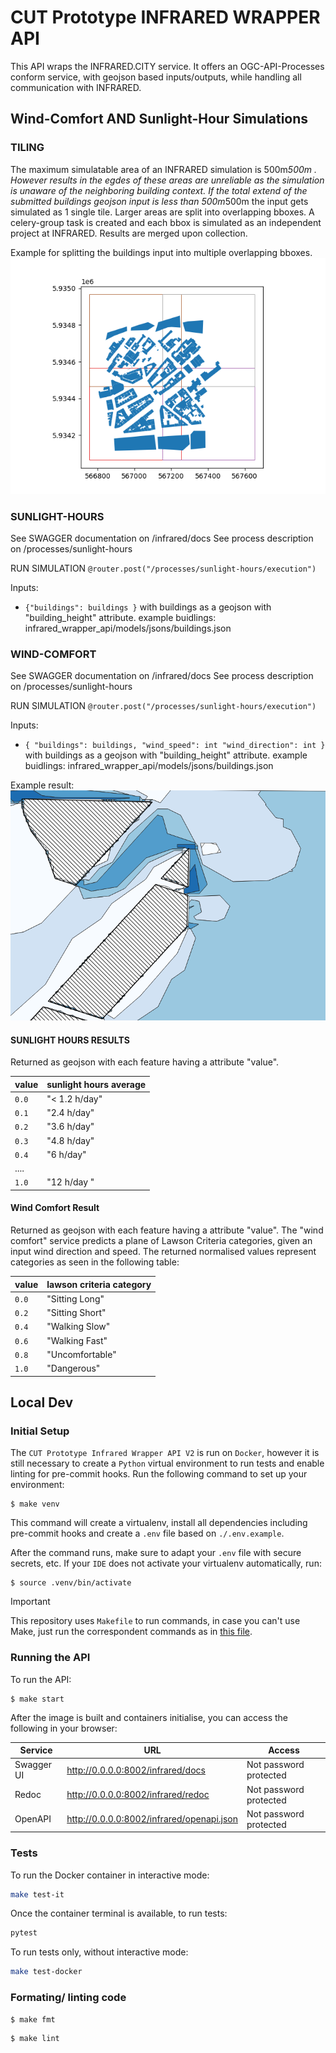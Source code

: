 # CUT Prototype INFRARED WRAPPER API
This API wraps the INFRARED.CITY service.
It offers an OGC-API-Processes conform service, with geojson based inputs/outputs, while handling all communication with INFRARED.

## Wind-Comfort AND Sunlight-Hour Simulations

### TILING
The maximum simulatable area of an INFRARED simulation is 500m*500m . 
However results in the egdes of these areas are unreliable as the simulation is unaware of the neighboring building context. 
If the total extend of the submitted buildings geojson input is less than 500m*500m the input gets simulated as 1 single tile.
Larger areas are split into overlapping bboxes. A celery-group task is created and each bbox is simulated as an independent project at INFRARED. 
Results are merged upon collection.

Example for splitting the buildings input into multiple overlapping bboxes.
![buildings_multiple_bboxes.png](buildings_multiple_bboxes.png)


### SUNLIGHT-HOURS
See SWAGGER documentation on /infrared/docs
See process description on /processes/sunlight-hours

RUN SIMULATION `@router.post("/processes/sunlight-hours/execution")`

Inputs: 
- `{"buildings": buildings }` 
with buildings as a geojson with "building_height" attribute.
example buidlings: infrared_wrapper_api/models/jsons/buildings.json

### WIND-COMFORT
See SWAGGER documentation on /infrared/docs
See process description on /processes/sunlight-hours

RUN SIMULATION `@router.post("/processes/sunlight-hours/execution")`

Inputs:
- `{
"buildings": buildings,
"wind_speed": int
"wind_direction": int
} `
with buildings as a geojson with "building_height" attribute.
example buidlings: infrared_wrapper_api/models/jsons/buildings.json
 
Example result:
![example_result.png](example_result.png)

#### SUNLIGHT HOURS RESULTS
Returned as geojson with each feature having a attribute "value".

| value | sunlight hours average   |
| ----- | ------------------------ |
| `0.0` | "< 1.2 h/day"            |
| `0.1` | "2.4 h/day"              |
| `0.2` | "3.6 h/day"              |
| `0.3` | "4.8 h/day"              |
| `0.4` | "6 h/day"                |
| ....
| `1.0` | "12 h/day "              |


#### Wind Comfort Result 
Returned as geojson with each feature having a attribute "value".
The "wind comfort" service predicts a plane of Lawson Criteria categories, given an input wind direction and speed. 
The returned normalised values represent categories as seen in the following table:

| value | lawson criteria category |
| ----- | ------------------------ |
| `0.0` | "Sitting Long"           |
| `0.2` | "Sitting Short"          |
| `0.4` | "Walking Slow"           |
| `0.6` | "Walking Fast"           |
| `0.8` | "Uncomfortable"          |
| `1.0` | "Dangerous"              |


## Local Dev

### Initial Setup

The `CUT Prototype Infrared Wrapper API V2` is run on `Docker`, however it is still necessary to create a `Python` virtual environment to run tests and enable linting for pre-commit hooks. Run the following command to set up your environment: 


```
$ make venv
```

This command will create a virtualenv, install all dependencies including pre-commit hooks and create a `.env` file based on `./.env.example`. 

After the command runs, make sure to adapt your `.env` file with secure secrets, etc.  If your `IDE` does not activate your virtualenv automatically, run: 

```
$ source .venv/bin/activate
```

> [!IMPORTANT]
> This repository uses `Makefile` to run commands, in case you can't use Make, just run the correspondent commands as in [this file](./Makefile).


### Running the API

To run the API: 

```
$ make start
```

After the image is built and containers initialise, you can access the following in your browser: 

| Service    | URL                                       | Access                                      |
|------------|-------------------------------------------|---------------------------------------------|
| Swagger UI | http://0.0.0.0:8002/infrared/docs         | Not password protected                       |
| Redoc      | http://0.0.0.0:8002/infrared/redoc        | Not password protected                       |
| OpenAPI    | http://0.0.0.0:8002/infrared/openapi.json | Not password protected                       |

### Tests 

To run the Docker container in interactive mode:

```bash
make test-it
```

Once the container terminal is available, to run tests: 

```bash
pytest
```

To run tests only, without interactive mode: 

```bash
make test-docker
```

### Formating/ linting code

```
$ make fmt
```

```
$ make lint
```

